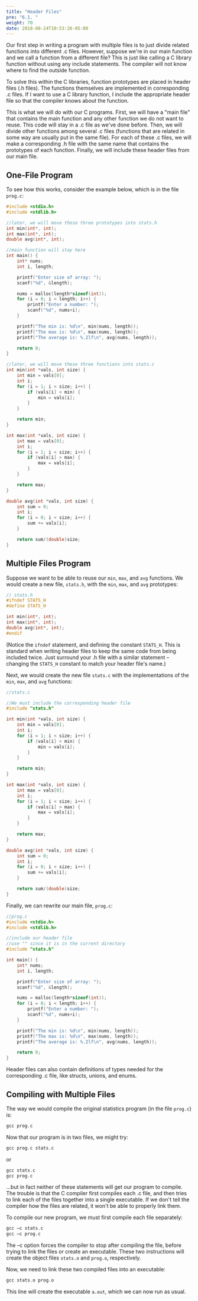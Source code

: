 ```yaml
---
title: "Header Files"
pre: "6.1. "
weight: 70
date: 2018-08-24T10:53:26-05:00
---
```


Our first step in writing a program with multiple files is to just
divide related functions into different .c files. However, suppose
we're in our main function and we call a function from a different
file? This is just like calling a C library function without using any
include statements. The compiler will not know where to find the
outside function.

To solve this within the C libraries, function prototypes are placed
in header files (.h files). The functions themselves are
implemented in corresponding .c files. If I want to use a C library
function, I include the appropriate header file so that the compiler
knows about the function.

This is what we will do with our C programs. First, we will have a
"main file" that contains the main function and any other function
we do not want to reuse. This code will stay in a .c file as we've
done before. Then, we will divide other functions among several
.c files (functions that are related in some way are usually put in
the same file). For each of these .c files, we will make a corresponding .h file
with the same name that contains the prototypes of each
function. Finally, we will include these header files from our main
file.

## One-File Program
To see how this works, consider the example below, which is in
the file `prog.c`:

```c
#include <stdio.h>
#include <stdlib.h>

//later, we will move these three prototypes into stats.h
int min(int*, int);
int max(int*, int);
double avg(int*, int);

//main function will stay here
int main() {
    int* nums;
    int i, length;

    printf("Enter size of array: ");
    scanf("%d", &length);

    nums = malloc(length*sizeof(int));
    for (i = 0; i < length; i++) {
        printf("Enter a number: ");
        scanf("%d", nums+i);
    }

    printf("The min is: %d\n", min(nums, length));
    printf("The max is: %d\n", max(nums, length));
    printf("The average is: %.2lf\n", avg(nums, length));

    return 0;
}

//later, we will move these three functions into stats.c
int min(int *vals, int size) {
    int min = vals[0];
    int i;
    for (i = 1; i < size; i++) {
        if (vals[i] < min) {
            min = vals[i];
        }
    }

    return min;
}

int max(int *vals, int size) {
    int max = vals[0];
    int i;
    for (i = 1; i < size; i++) {
        if (vals[i] > max) {
            max = vals[i];
        }
    }

    return max;
}

double avg(int *vals, int size) {
    int sum = 0;
    int i;
    for (i = 0; i < size; i++) {
        sum += vals[i];
    }

    return sum/(double)size;
}
```

## Multiple Files Program
Suppose we want to be able to reuse our `min`, `max`, and `avg`
functions. We would create a new file, `stats.h`, with the
`min`, `max`, and `avg` prototypes:

```c
// stats.h
#ifndef STATS_H
#define STATS_H

int min(int*, int);
int max(int*, int);
double avg(int*, int);
#endif
```

(Notice the `ifndef` statement, and defining the constant
`STATS_H`. This is standard when writing header files to keep the
same code from being included twice. Just surround your .h file
with a similar statement – changing the `STATS_H` constant to
match your header file's name.)

Next, we would create the new file `stats.c` with the implementations of
the `min`, `max`, and `avg` functions:

```c
//stats.c

//We must include the corresponding header file
#include "stats.h"

int min(int *vals, int size) {
    int min = vals[0];
    int i;
    for (i = 1; i < size; i++) {
        if (vals[i] < min) {
            min = vals[i];
        }
    }

    return min;
}

int max(int *vals, int size) {
    int max = vals[0];
    int i;
    for (i = 1; i < size; i++) {
        if (vals[i] > max) {
            max = vals[i];
        }
    }

    return max;
}

double avg(int *vals, int size) {
    int sum = 0;
    int i;
    for (i = 0; i < size; i++) {
        sum += vals[i];
    }

    return sum/(double)size;
}
```

Finally, we can rewrite our main file, `prog.c`:

```c
//prog.c
#include <stdio.h>
#include <stdlib.h>

//include our header file
//use "" since it is in the current directory
#include "stats.h"

int main() {
    int* nums;
    int i, length;

    printf("Enter size of array: ");
    scanf("%d", &length);

    nums = malloc(length*sizeof(int));
    for (i = 0; i < length; i++) {
        printf("Enter a number: ");
        scanf("%d", nums+i);
    }

    printf("The min is: %d\n", min(nums, length));
    printf("The max is: %d\n", max(nums, length));
    printf("The average is: %.2lf\n", avg(nums, length));

    return 0;
}
```

Header files can also contain definitions of types needed for the
corresponding .c file, like structs, unions, and enums.

## Compiling with Multiple Files
The way we would compile the original statistics program (in the file `prog.c`) is:

```c
gcc prog.c
```

Now that our program is in two files, we might try:

```c
gcc prog.c stats.c
```

or

```c
gcc stats.c
gcc prog.c
```

...but in fact neither of these statements will get our program to
compile. The trouble is that the C compiler first compiles each .c
file, and then tries to link each of the files together into a single
executable. If we don't tell the compiler how the files are related,
it won't be able to properly link them.

To compile our new program, we must first compile each file
separately:

```c
gcc –c stats.c
gcc –c prog.c
```

The –c option forces the compiler to stop after compiling the file,
before trying to link the files or create an executable. These two
instructions will create the object files `stats.o` and `prog.o`,
respectively. 

Now, we need to link these two compiled files into
an executable:

```c
gcc stats.o prog.o
```

This line will create the executable `a.out`, which we can now run
as usual.